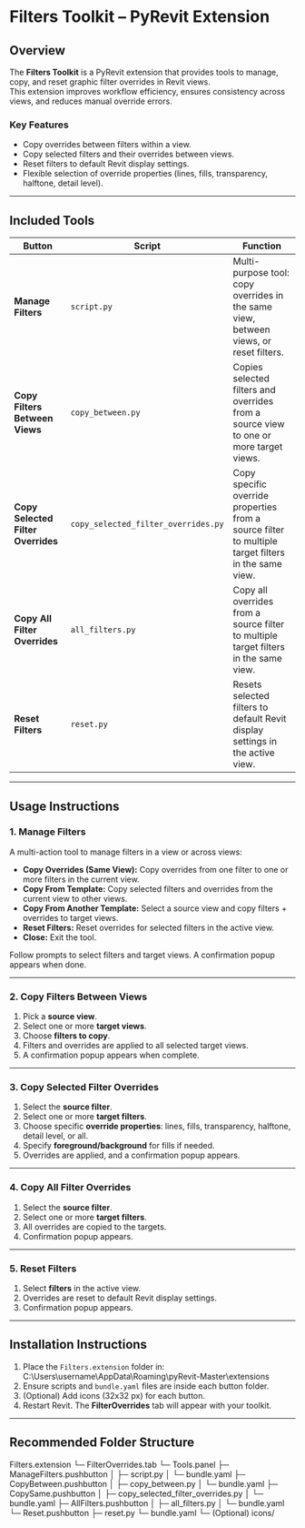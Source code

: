 # Filters Toolkit – PyRevit Extension

## Overview
The **Filters Toolkit** is a PyRevit extension that provides tools to manage, copy, and reset graphic filter overrides in Revit views.  
This extension improves workflow efficiency, ensures consistency across views, and reduces manual override errors.

### Key Features
- Copy overrides between filters within a view.  
- Copy selected filters and their overrides between views.  
- Reset filters to default Revit display settings.  
- Flexible selection of override properties (lines, fills, transparency, halftone, detail level).  

---

## Included Tools

| Button | Script | Function |
|--------|--------|---------|
| **Manage Filters** | `script.py` | Multi-purpose tool: copy overrides in the same view, between views, or reset filters. |
| **Copy Filters Between Views** | `copy_between.py` | Copies selected filters and overrides from a source view to one or more target views. |
| **Copy Selected Filter Overrides** | `copy_selected_filter_overrides.py` | Copy specific override properties from a source filter to multiple target filters in the same view. |
| **Copy All Filter Overrides** | `all_filters.py` | Copy all overrides from a source filter to multiple target filters in the same view. |
| **Reset Filters** | `reset.py` | Resets selected filters to default Revit display settings in the active view. |

---

## Usage Instructions

### **1. Manage Filters**
A multi-action tool to manage filters in a view or across views:

- **Copy Overrides (Same View):** Copy overrides from one filter to one or more filters in the current view.  
- **Copy From Template:** Copy selected filters and overrides from the current view to other views.  
- **Copy From Another Template:** Select a source view and copy filters + overrides to target views.  
- **Reset Filters:** Reset overrides for selected filters in the active view.  
- **Close:** Exit the tool.

Follow prompts to select filters and target views. A confirmation popup appears when done.

---

### **2. Copy Filters Between Views**
1. Pick a **source view**.  
2. Select one or more **target views**.  
3. Choose **filters to copy**.  
4. Filters and overrides are applied to all selected target views.  
5. A confirmation popup appears when complete.

---

### **3. Copy Selected Filter Overrides**
1. Select the **source filter**.  
2. Select one or more **target filters**.  
3. Choose specific **override properties**: lines, fills, transparency, halftone, detail level, or all.  
4. Specify **foreground/background** for fills if needed.  
5. Overrides are applied, and a confirmation popup appears.

---

### **4. Copy All Filter Overrides**
1. Select the **source filter**.  
2. Select one or more **target filters**.  
3. All overrides are copied to the targets.  
4. Confirmation popup appears.

---

### **5. Reset Filters**
1. Select **filters** in the active view.  
2. Overrides are reset to default Revit display settings.  
3. Confirmation popup appears.

---

## Installation Instructions
1. Place the `Filters.extension` folder in:  C:\Users\username\AppData\Roaming\pyRevit-Master\extensions
2. Ensure scripts and `bundle.yaml` files are inside each button folder.  
3. (Optional) Add icons (32x32 px) for each button.  
4. Restart Revit. The **FilterOverrides** tab will appear with your toolkit.

---

## Recommended Folder Structure
Filters.extension
└─ FilterOverrides.tab
└─ Tools.panel
├─ ManageFilters.pushbutton
│ ├─ script.py
│ └─ bundle.yaml
├─ CopyBetween.pushbutton
│ ├─ copy_between.py
│ └─ bundle.yaml
├─ CopySame.pushbutton
│ ├─ copy_selected_filter_overrides.py
│ └─ bundle.yaml
├─ AllFilters.pushbutton
│ ├─ all_filters.py
│ └─ bundle.yaml
└─ Reset.pushbutton
├─ reset.py
└─ bundle.yaml
└─ (Optional) icons/
